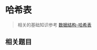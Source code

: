 # 哈希表
>相关的基础知识参考 [数据结构-哈希表](https://github.com/kerwin-ly/Blog/blob/master/data-structure/%E5%93%88%E5%B8%8C%E8%A1%A8.md)

## 相关题目

